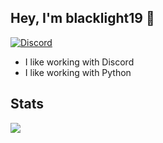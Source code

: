  ## Hey, I'm blacklight19 👋
[![Discord](https://img.shields.io/discord/1095306546549887006?color=blue&label=Discord&logo=discord&style=for-the-badge)](https://discord.gg/9e9mPrTBxn)

- I like working with Discord 
- I like working with Python

 ## Stats
![](https://github-readme-stats.vercel.app/api?username=blacklight19&show_icons=true&theme=dracula)
